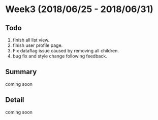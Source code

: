 # Week3 (2018/06/25 - 2018/06/31)


## Todo

1. finish all list view.
2. finish user profile page.
3. Fix dataflag issue caused by removing all children.
4. bug fix and style change following feedback.

## Summary

coming soon

## Detail

coming soon
